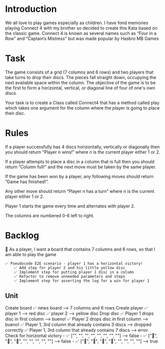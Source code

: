 # Introduction

We all love to play games especially as children. I have fond memories playing Connect 4 with my brother so decided to create this Kata based on the classic game. Connect 4 is known as several names such as “Four in a Row” and “Captain’s Mistress" but was made popular by Hasbro MB Games

# Task
The game consists of a grid (7 columns and 6 rows) and two players that take turns to drop their discs. The pieces fall straight down, occupying the next available space within the column. The objective of the game is to be the first to form a horizontal, vertical, or diagonal line of four of one's own discs.

Your task is to create a Class called Connect4 that has a method called play which takes one argument for the column where the player is going to place their disc.

# Rules
If a player successfully has 4 discs horizontally, vertically or diagonally then you should return "Player n wins!” where n is the current player either 1 or 2.

If a player attempts to place a disc in a column that is full then you should return ”Column full!” and the next move must be taken by the same player.

If the game has been won by a player, any following moves should return ”Game has finished!”.

Any other move should return ”Player n has a turn” where n is the current player either 1 or 2.
 
Player 1 starts the game every time and alternates with player 2.

The columns are numbered 0-6 left to right.

# Backlog

🤲 As a player, I want a board that contains 7 columns and 6 rows, so that I am able to play the game

    ✅ Pseudocode E2E scenario - player 1 has a horizontal victory!
        ✅ Add step for player 2 and his little yellow disc
        ✅ Implement step for putting player 1 disc in a column
        ✅ Refactor to remove unneeded parameters and steps
        ✅ Implement step for asserting the log for a win for player 1

## Unit
Create board
    ✅ news board --> 7 columns and 6 rows
Create player
    ✅ player 1 --> red disc
    ✅ player 2 --> yellow disc
Drop disc
    ✅ Player 1 drops disc in first column --> bueno!
    ✅ Player 2 drops disc in first column --> bueno!
    ✅ Player 1, 3rd column that already contains 3 discs --> dropped correctly
    ✅ Player 1, 3rd column that already contains 7 discs --> error
Check for horizontal victory
    - ✅ ["", "", "", "", "", "", "", ""] --> false
    - ✅ ["🔴", "🔴", "🔴", "", "", "", "", ""] --> false
    - ✅ ["🔴", "🔴", "🔴", "🔴", "", "", "", ""] --> true
 